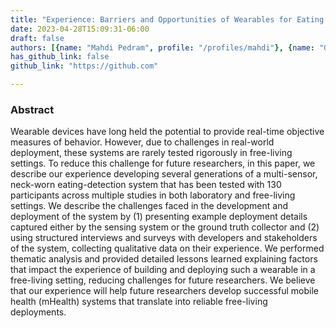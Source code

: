 ```yaml
---
title: "Experience: Barriers and Opportunities of Wearables for Eating Research"
date: 2023-04-28T15:09:31-06:00
draft: false
authors: [{name: "Mahdi Pedram", profile: "/profiles/mahdi"}, {name: "Glenn Fernandes", profile: "/profiles/glenn"}, {name: "Christopher Romano", profile: "/profiles/chris"}, {name: "Boyang Wei", profile: "/profiles/boyang"}, {name: "Sougata Sen", profile: ""}, {name: "Josiah Hester", profile: ""}, {name: "Nabil Alshurafa", profile: "/profiles/nabil"}]
has_github_link: false
github_link: "https://github.com"

---
```


### Abstract
Wearable devices have long held the potential to provide real-time objective measures of behavior. However, due to challenges in real-world deployment, these systems are rarely tested rigorously in free-living settings. To reduce this challenge for future researchers, in this paper, we describe our experience developing several generations of a multi-sensor, neck-worn eating-detection system that has been tested with 130 participants across multiple studies in both laboratory and free-living settings. We describe the challenges faced in the development and deployment of the system by (1) presenting example deployment details captured either by the sensing system or the ground truth collector and (2) using structured interviews and surveys with developers and stakeholders of the system, collecting qualitative data on their experience. We performed thematic analysis and provided detailed lessons learned explaining factors that impact the experience of building and deploying such a wearable in a free-living setting, reducing challenges for future researchers. We believe that our experience will help future researchers develop successful mobile health (mHealth) systems that translate into reliable free-living deployments.


<!-- ![Example image](/img/screen_detection_framework.png) -->





